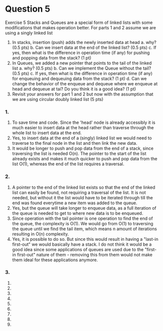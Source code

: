 # Question 5

Exercise 5
Stacks and Queues are a special form of linked lists with some modifications that makes
operation better. For parts 1 and 2 assume we are using a singly linked list
1. In stacks, insertion (push) adds the newly inserted data at head
a. why? (0.5 pts)
b. Can we insert data at the end of the linked list? (0.5 pts)
c. If yes, then what is the difference in operation time (if any) for pushing and
popping data from the stack? (1 pt)
2. In Queues, we added a new pointer that points to the tail of the linked list
a. why? (0.5 pts)
b. Can we implement the Queue without the tail? (0.5 pts)
c. If yes, then what is the difference in operation time (if any) for enqueuing and
dequeuing data from the stack? (1 pt)
d. Can we change the behavior of the enqueue and dequeue where we enqueue at
head and dequeue at tai? Do you think it is a good idea? (1 pt)
3. Revisit your answers for part 1 and 2 but now with the assumption that we are using
circular doubly linked list (5 pts)

### 1.
1. To save time and code. Since the 'head' node is already accessibly it is much easier to insert data at the head rather than traverse through the whole list to insert data at the end.
2. Yes, to insert data at the end of a (singly) linked list we would need to traverse to the final node in the list and then link the new data.
3. It would be longer to push and pop data from the end of a stack, since traversing the list is needed O(n). The pointer to the start of the list already exists and makes it much quicker to push and pop data from the list O(1), whereas the end of the list requires a traversal.
### 2.
1. A pointer to the end of the linked list exists so that the end of the linked list can easily be found, not requiring a traversal of the list. It is not needed, but without it the list would have to be iterated through till the end was found everytime a new item was added to the queue.
2. Yes, but the queue will take longer to enqueue data, as a full iteration of the queue is needed to get to where new data is to be enqueued.
3. Since operation with the tail pointer is one operation to find the end of the queue, the complexity is O(1). We would go from O(1) to traversing the queue until we find the tail item, which means n amount of iterations resulting in O(n) complexity.
4. Yes, it is possible to do so. But since this would result in having a "last-in first-out" we would basically have a stack. I do not think it would be a good idea since some applications of queues are used due to the "first-in first-out" nature of them - removing this from them would not make them ideal for these applications anymore.

### 3.
1.
  1.
  2.
  3.
2.
  1.
  2.
  3.
  4.
  




